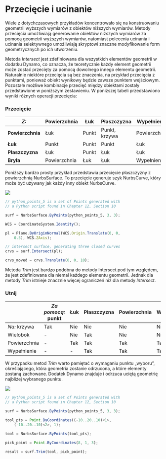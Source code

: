 # Przecięcie i ucinanie

Wiele z dotychczasowych przykładów koncentrowało się na konstruowaniu geometrii wyższych wymiarów z obiektów niższych wymiarów. Metody przecięcia umożliwiają generowanie obiektów niższych wymiarów za pomocą geometrii wyższych wymiarów, natomiast polecenia ucinania i ucinania selektywnego umożliwiają skryptowi znaczne modyfikowanie form geometrycznych po ich utworzeniu.

Metoda _Intersect_ jest zdefiniowana dla wszystkich elementów geometrii w dodatku Dynamo, co oznacza, że teoretycznie każdy element geometrii może zostać przecięty za pomocą dowolnego innego elementu geometrii. Naturalnie niektóre przecięcia są bez znaczenia, na przykład przecięcia z punktami, ponieważ obiekt wynikowy będzie zawsze punktem wejściowym. Pozostałe możliwe kombinacje przecięć między obiektami zostały przedstawione w poniższym zestawieniu. W poniższej tabeli przedstawiono wyniki różnych operacji przecięcia:

### **Przecięcie**

| _Z:_ | Powierzchnia | Łuk | Płaszczyzna | Wypełnienie |
| ----------- | ------- | ----- | ------------ | ------- |
| **Powierzchnia** | Łuk | Punkt | Punkt, krzywa | Powierzchnia |
| **Łuk** | Punkt | Punkt | Punkt | Łuk |
| **Płaszczyzna** | Łuk | Punkt | Łuk | Łuk |
| **Bryła** | Powierzchnia | Łuk | Łuk | Wypełnienie |

Poniższy bardzo prosty przykład przedstawia przecięcie płaszczyzny z powierzchnią NurbsSurface. To przecięcie generuje szyk NurbsCurve, który może być używany jak każdy inny obiekt NurbsCurve.

![](../images/8-2/8/IntersectionAndTrim\_01.png)

```js
// python_points_5 is a set of Points generated with
// a Python script found in Chapter 12, Section 10

surf = NurbsSurface.ByPoints(python_points_5, 3, 3);

WCS = CoordinateSystem.Identity();

pl = Plane.ByOriginNormal(WCS.Origin.Translate(0, 0,
    0.5), WCS.ZAxis);

// intersect surface, generating three closed curves
crvs = surf.Intersect(pl);

crvs_moved = crvs.Translate(0, 0, 10);
```

Metoda _Trim_ jest bardzo podobna do metody Intersect pod tym względem, że jest zdefiniowana dla niemal każdego elementu geometrii. Jednak dla metody _Trim_ istnieje znacznie więcej ograniczeń niż dla metody _Intersect_.

### **Utnij**

|             | _Za pomocą:_ punkt | Łuk | Płaszczyzna | Powierzchnia | Wypełnienie |
| ----------- | -------------- | ----- | ----- | ------- | ----- |
| _Na:_ krzywa | Tak | Nie | Nie | Nie | Nie |
| Wielobok | - | Nie | Tak | Nie | Nie |
| Powierzchnia | - | Tak | Tak | Tak | Tak |
| Wypełnienie | - | - | Tak | Tak | Tak |

W przypadku metod _Trim_ warto pamiętać o wymaganiu punktu „wyboru”, określającego, która geometria zostanie odrzucona, a które elementy zostaną zachowane. Dodatek Dynamo znajduje i odrzuca uciętą geometrię najbliżej wybranego punktu.

![](../images/8-2/8/IntersectionAndTrim\_02.png)

```js
// python_points_5 is a set of Points generated with
// a Python script found in Chapter 12, Section 10

surf = NurbsSurface.ByPoints(python_points_5, 3, 3);

tool_pts = Point.ByCoordinates((-10..20..10)<1>,
    (-10..20..10)<2>, 1);

tool = NurbsSurface.ByPoints(tool_pts);

pick_point = Point.ByCoordinates(8, 1, 3);

result = surf.Trim(tool, pick_point);
```
